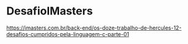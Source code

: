 # DesafioIMasters
https://imasters.com.br/back-end/os-doze-trabalho-de-hercules-12-desafios-cumpridos-pela-linguagem-c-parte-01
